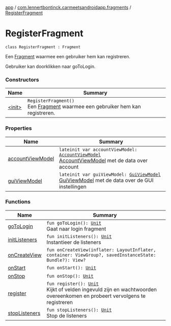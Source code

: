 [app](../../index.md) / [com.lennertbontinck.carmeetsandroidapp.fragments](../index.md) / [RegisterFragment](./index.md)

# RegisterFragment

`class RegisterFragment : Fragment`

Een [Fragment](#) waarmee een gebruiker hem kan registreren.

Gebruiker kan doorklikken naar goToLogin.

### Constructors

| Name | Summary |
|---|---|
| [&lt;init&gt;](-init-.md) | `RegisterFragment()`<br>Een [Fragment](#) waarmee een gebruiker hem kan registreren. |

### Properties

| Name | Summary |
|---|---|
| [accountViewModel](account-view-model.md) | `lateinit var accountViewModel: `[`AccountViewModel`](../../com.lennertbontinck.carmeetsandroidapp.viewmodels/-account-view-model/index.md)<br>[AccountViewModel](../../com.lennertbontinck.carmeetsandroidapp.viewmodels/-account-view-model/index.md) met de data over account |
| [guiViewModel](gui-view-model.md) | `lateinit var guiViewModel: `[`GuiViewModel`](../../com.lennertbontinck.carmeetsandroidapp.viewmodels/-gui-view-model/index.md)<br>[GuiViewModel](../../com.lennertbontinck.carmeetsandroidapp.viewmodels/-gui-view-model/index.md) met de data over de GUI instellingen |

### Functions

| Name | Summary |
|---|---|
| [goToLogin](go-to-login.md) | `fun goToLogin(): `[`Unit`](https://kotlinlang.org/api/latest/jvm/stdlib/kotlin/-unit/index.html)<br>Gaat naar login fragment |
| [initListeners](init-listeners.md) | `fun initListeners(): `[`Unit`](https://kotlinlang.org/api/latest/jvm/stdlib/kotlin/-unit/index.html)<br>Instantieer de listeners |
| [onCreateView](on-create-view.md) | `fun onCreateView(inflater: LayoutInflater, container: ViewGroup?, savedInstanceState: Bundle?): View?` |
| [onStart](on-start.md) | `fun onStart(): `[`Unit`](https://kotlinlang.org/api/latest/jvm/stdlib/kotlin/-unit/index.html) |
| [onStop](on-stop.md) | `fun onStop(): `[`Unit`](https://kotlinlang.org/api/latest/jvm/stdlib/kotlin/-unit/index.html) |
| [register](register.md) | `fun register(): `[`Unit`](https://kotlinlang.org/api/latest/jvm/stdlib/kotlin/-unit/index.html)<br>Kijkt of velden ingevuld zijn en wachtwoorden overeenkomen en probeert vervolgens te registreren |
| [stopListeners](stop-listeners.md) | `fun stopListeners(): `[`Unit`](https://kotlinlang.org/api/latest/jvm/stdlib/kotlin/-unit/index.html)<br>Stop de listeners |

